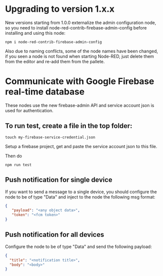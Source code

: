# Upgrading to version 1.x.x
New versions starting from 1.0.0 externalize the admin configuration node, so you need to install node-red-contrib-firebase-admin-config before installing and using this node:

    npm i node-red-contrib-firebase-admin-config
    
Also due to naming conflicts, some of the node names have been changed, if you seen a node is not found when starting Node-RED, just delete them from the editor and re-add them from the pallete.

# Communicate with Google Firebase real-time database

These nodes use the new firebase-admin API and service account json is used for authentication.

## To run test, create a file in the top folder:

    touch my-firebase-service-credential.json

Setup a firebase project, get and paste the service account json to this file.

Then do

    npm run test

## Push notification for single device

If you want to send a message to a single device, you should configure the node to be of type "Data" and inject to the node the following msg format:

```json
{
   "payload": "<any object data>",
   "token": "<fcm token>"
}
```

## Push notification for all devices

Configure the node to be of type "Data" and send the following payload:

```json
{
  "title": "<notification title>",
  "body": "<body>"
}
```
